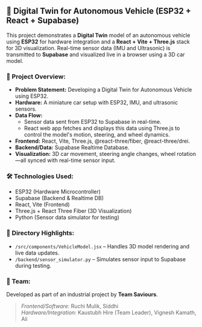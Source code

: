 ## 🚗 Digital Twin for Autonomous Vehicle (ESP32 + React + Supabase)

This project demonstrates a **Digital Twin** model of an autonomous vehicle using **ESP32** for hardware integration and a **React + Vite + Three.js** stack for 3D visualization. Real-time sensor data (IMU and Ultrasonic) is transmitted to **Supabase** and visualized live in a browser using a 3D car model.

### 🧩 Project Overview:
- **Problem Statement:** Developing a Digital Twin for Autonomous Vehicle using ESP32.
- **Hardware:** A miniature car setup with ESP32, IMU, and ultrasonic sensors.
- **Data Flow:**
  - Sensor data sent from ESP32 to Supabase in real-time.
  - React web app fetches and displays this data using Three.js to control the model's motion, steering, and wheel dynamics.
- **Frontend:** React, Vite, Three.js, @react-three/fiber, @react-three/drei.
- **Backend/Data:** Supabase Realtime Database.
- **Visualization:** 3D car movement, steering angle changes, wheel rotation—all synced with real-time sensor input.

### 🛠️ Technologies Used:
- ESP32 (Hardware Microcontroller)
- Supabase (Backend & Realtime DB)
- React, Vite (Frontend)
- Three.js + React Three Fiber (3D Visualization)
- Python (Sensor data simulator for testing)

### 📁 Directory Highlights:
- `/src/components/VehicleModel.jsx` – Handles 3D model rendering and live data updates.
- `/backend/sensor_simulator.py` – Simulates sensor input to Supabase during testing.

### 🙌 Team:
Developed as part of an industrial project by **Team Saviours**.

> *Frontend/Software:* Ruchi Mulik, Siddhi  
> *Hardware/Integration:* Kaustubh Hire (Team Leader), Vignesh Kamath, Ali

